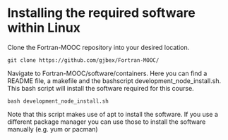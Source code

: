 # Installing the required software within Linux

Clone the Fortran-MOOC repository into your desired location.

`git clone https://github.com/gjbex/Fortran-MOOC/`

Navigate to Fortran-MOOC/software/containers. Here you can find a README file, a makefile and the bashscript development_node_install.sh. This bash script will install the software required for this course.

`bash development_node_install.sh`

Note that this script makes use of apt to install the software. 
If you use a different package manager you can use those to install the software manually (e.g. yum or pacman)
